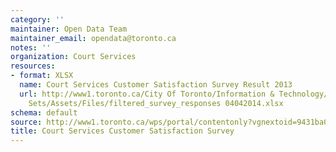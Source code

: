 ```yaml
---
category: ''
maintainer: Open Data Team
maintainer_email: opendata@toronto.ca
notes: ''
organization: Court Services
resources:
- format: XLSX
  name: Court Services Customer Satisfaction Survey Result 2013
  url: http://www1.toronto.ca/City Of Toronto/Information & Technology/Open Data/Data
    Sets/Assets/Files/filtered_survey_responses 04042014.xlsx
schema: default
source: http://www1.toronto.ca/wps/portal/contentonly?vgnextoid=9431ba0c10f85410VgnVCM10000071d60f89RCRD&vgnextchannel=1a66e03bb8d1e310VgnVCM10000071d60f89RCRD
title: Court Services Customer Satisfaction Survey
---
```

